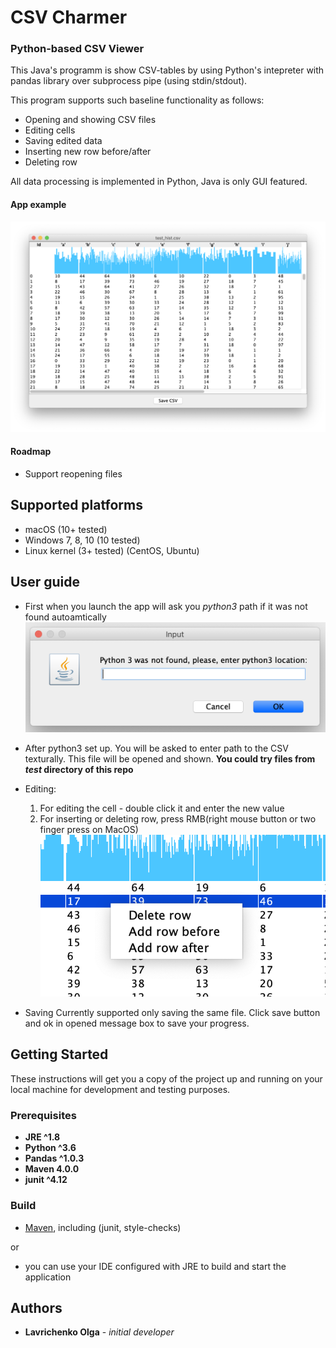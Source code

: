 # CSV Charmer 
### Python-based CSV Viewer

This Java's programm is show CSV-tables by using Python's intepreter with pandas library over subprocess pipe (using stdin/stdout). 

This program supports such baseline functionality as follows: 
* Opening and showing CSV files
* Editing cells 
* Saving edited data
* Inserting new row before/after
* Deleting row

All data processing is implemented in Python, Java is only GUI featured. 

#### App example
![main screen](https://github.com/OLavrik/csv-charmer/blob/master/image_main.png)

#### Roadmap
* Support reopening files

## Supported platforms
* macOS (10+ tested)
* Windows 7, 8, 10 (10 tested)
* Linux kernel (3+ tested) (CentOS, Ubuntu)

## User guide
* First when you launch the app will ask you *python3* path if it was not found autoamtically
![Python3 modal](https://github.com/OLavrik/csv-charmer/blob/master/image_modal.png)

* After python3 set up. You will be asked to enter path to the CSV texturally. This file will be opened and shown. 
**You could try files from *test* directory of this repo**

* Editing: 
  1. For editing the cell - double click it and enter the new value
  2. For inserting or deleting row, press RMB(right mouse button or two finger press on MacOS)
  ![Editing popup](https://github.com/OLavrik/csv-charmer/blob/master/image_popup.png)

* Saving
  Currently supported only saving the same file. Click save button and ok in opened message box to save your progress. 

## Getting Started

These instructions will get you a copy of the project up and running on your local machine for development and testing purposes.

### Prerequisites
* **JRE ^1.8**
* **Python ^3.6**
* **Pandas ^1.0.3**
* **Maven 4.0.0**
* **junit ^4.12**

### Build
* [Maven](https://maven.apache.org/), including (junit, style-checks)
  
or

* you can use your IDE configured with JRE to build and start the application


## Authors

* **Lavrichenko Olga** - *initial developer* 
